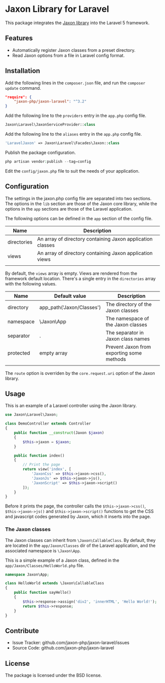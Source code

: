 Jaxon Library for Laravel
=========================

This package integrates the [Jaxon library](https://github.com/jaxon-php/jaxon-core) into the Laravel 5 framework.

Features
--------

- Automatically register Jaxon classes from a preset directory.
- Read Jaxon options from a file in Laravel config format.

Installation
------------

Add the following lines in the `composer.json` file, and run the `composer update` command.
```json
"require": {
    "jaxon-php/jaxon-laravel": "^3.2"
}
```

Add the following line to the `providers` entry in the `app.php` config file.
```php
Jaxon\Laravel\JaxonServiceProvider::class
```

Add the following line to the `aliases` entry in the `app.php` config file.
```php
'LaravelJaxon' => Jaxon\Laravel\Facades\Jaxon::class
```

Publish the package configuration.
```php
php artisan vendor:publish --tag=config
```

Edit the `config/jaxon.php` file to suit the needs of your application.

Configuration
------------

The settings in the jaxon.php config file are separated into two sections.
The options in the `lib` section are those of the Jaxon core library, while the options in the `app` sections are those of the Laravel application.

The following options can be defined in the `app` section of the config file.

| Name | Description |
|------|---------------|
| directories | An array of directory containing Jaxon application classes |
| views   | An array of directory containing Jaxon application views |
| | | |

By default, the `views` array is empty. Views are rendered from the framework default location.
There's a single entry in the `directories` array with the following values.

| Name | Default value | Description |
|------|---------------|-------------|
| directory | app_path('Jaxon/Classes') | The directory of the Jaxon classes |
| namespace | \Jaxon\App  | The namespace of the Jaxon classes |
| separator | .           | The separator in Jaxon class names |
| protected | empty array | Prevent Jaxon from exporting some methods |
| | | |

The `route` option is overriden by the `core.request.uri` option of the Jaxon library.

Usage
-----

This is an example of a Laravel controller using the Jaxon library.
```php
use Jaxon\Laravel\Jaxon;

class DemoController extends Controller
{
    public function __construct(Jaxon $jaxon)
    {
        $this->jaxon = $jaxon;
    }

    public function index()
    {
        // Print the page
        return view('index', [
            'JaxonCss' => $this->jaxon->css(),
            'JaxonJs' => $this->jaxon->js(),
            'JaxonScript' => $this->jaxon->script()
        ]);
    }
}
```

Before it prints the page, the controller calls the `$this->jaxon->css()`, `$this->jaxon->js()` and `$this->jaxon->script()` functions to get the CSS and javascript codes generated by Jaxon, which it inserts into the page.

### The Jaxon classes

The Jaxon classes can inherit from `\Jaxon\CallableClass`.
By default, they are located in the `app/Jaxon/Classes` dir of the Laravel application, and the associated namespace is `\Jaxon\App`.

This is a simple example of a Jaxon class, defined in the `app/Jaxon/Classes/HelloWorld.php` file.

```php
namespace Jaxon\App;

class HelloWorld extends \Jaxon\CallableClass
{
    public function sayHello()
    {
        $this->response->assign('div2', 'innerHTML', 'Hello World!');
        return $this->response;
    }
}
```

Contribute
----------

- Issue Tracker: github.com/jaxon-php/jaxon-laravel/issues
- Source Code: github.com/jaxon-php/jaxon-laravel

License
-------

The package is licensed under the BSD license.
